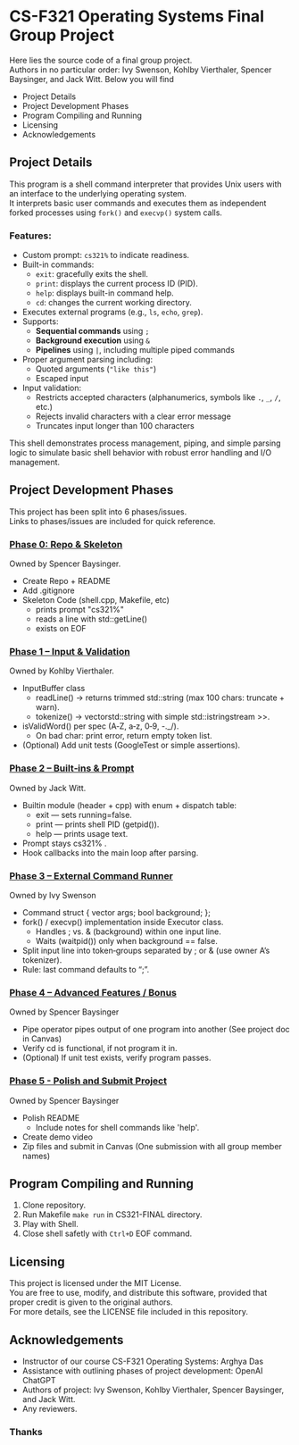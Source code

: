 # CS-F321 Operating Systems Final Group Project
Here lies the source code of a final group project.  
Authors in no particular order: Ivy Swenson, Kohlby Vierthaler, Spencer Baysinger, and Jack Witt.
Below you will find
- Project Details
- Project Development Phases
- Program Compiling and Running
- Licensing
- Acknowledgements

## Project Details

This program is a shell command interpreter that provides Unix users with an interface to the underlying operating system.  
It interprets basic user commands and executes them as independent forked processes using `fork()` and `execvp()` system calls.

### Features:
- Custom prompt: `cs321%` to indicate readiness.
- Built-in commands:
  - `exit`: gracefully exits the shell.
  - `print`: displays the current process ID (PID).
  - `help`: displays built-in command help.
  - `cd`: changes the current working directory.
- Executes external programs (e.g., `ls`, `echo`, `grep`).
- Supports:
  - **Sequential commands** using `;`
  - **Background execution** using `&`
  - **Pipelines** using `|`, including multiple piped commands
- Proper argument parsing including:
  - Quoted arguments (`"like this"`)
  - Escaped input
- Input validation:
  - Restricts accepted characters (alphanumerics, symbols like `.`, `_`, `/`, etc.)
  - Rejects invalid characters with a clear error message
  - Truncates input longer than 100 characters

This shell demonstrates process management, piping, and simple parsing logic to simulate basic shell behavior with robust error handling and I/O management.

## Project Development Phases
This project has been split into 6 phases/issues.   
Links to phases/issues are included for quick reference.   

### [Phase 0: Repo & Skeleton](https://github.com/sowens23/cs321-final/issues/1)
Owned by Spencer Baysinger.
- Create Repo + README
- Add .gitignore
- Skeleton Code (shell.cpp, Makefile, etc)
  - prints prompt "cs321%"
  - reads a line with std::getLine()
  - exists on EOF

### [Phase 1 – Input & Validation](https://github.com/sowens23/cs321-final/issues/2)
Owned by Kohlby Vierthaler.
- InputBuffer class
  - readLine() → returns trimmed std::string (max 100 chars: truncate + warn).
  - tokenize() → vectorstd::string with simple std::istringstream >>.
- isValidWord() per spec (A‑Z, a‑z, 0‑9, -._/).
  - On bad char: print error, return empty token list.
- (Optional) Add unit tests (GoogleTest or simple assertions).

### [Phase 2 – Built‑ins & Prompt](https://github.com/sowens23/cs321-final/issues/3)
Owned by Jack Witt.
- Builtin module (header + cpp) with enum + dispatch table:
  - exit — sets running=false.
  - print — prints shell PID (getpid()).
  - help — prints usage text.
- Prompt stays cs321% .
- Hook callbacks into the main loop after parsing.

### [Phase 3 – External Command Runner](https://github.com/sowens23/cs321-final/issues/4)
Owned by Ivy Swenson
- Command struct { vector args; bool background; };
- fork() / execvp() implementation inside Executor class.
  - Handles ; vs. & (background) within one input line.
  - Waits (waitpid()) only when background == false.
- Split input line into token‑groups separated by ; or & (use owner A’s tokenizer).
- Rule: last command defaults to “;”.

### [Phase 4 – Advanced Features / Bonus](https://github.com/sowens23/cs321-final/issues/5)
Owned by Spencer Baysinger
- Pipe operator pipes output of one program into another (See project doc in Canvas)
- Verify cd is functional, if not program it in.
- (Optional) If unit test exists, verify program passes.

### [Phase 5 - Polish and Submit Project](https://github.com/sowens23/cs321-final/issues/6)
Owned by Spencer Baysinger
- Polish README
  - Include notes for shell commands like 'help'.
- Create demo video
- Zip files and submit in Canvas (One submission with all group member names)

## Program Compiling and Running
1) Clone repository.
2) Run Makefile ```make run``` in CS321-FINAL directory.
3) Play with Shell.
4) Close shell safetly with ```Ctrl+D``` EOF command.

## Licensing
This project is licensed under the MIT License.  
You are free to use, modify, and distribute this software, provided that proper credit is given to the original authors.  
For more details, see the LICENSE file included in this repository.

## Acknowledgements
- Instructor of our course CS-F321 Operating Systems: Arghya Das  
- Assistance with outlining phases of project development: OpenAI ChatGPT  
- Authors of project: Ivy Swenson, Kohlby Vierthaler, Spencer Baysinger, and Jack Witt.  
- Any reviewers. 

### Thanks
